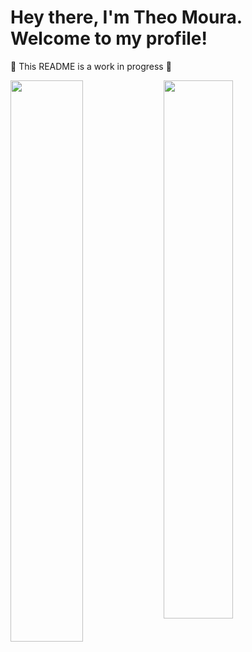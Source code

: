 # Hey there, I'm Theo Moura. Welcome to my profile!

🚧 This README is a work in progress 🚧

<img align="left" width="48%" src="http://git-stats-4o3k.vercel.app/api?username=theomilll&show_icons=true&theme=transparent" />

<img align="left" width="47%" src="http://git-stats-4o3k.vercel.app/api/top-langs/?username=theomilll&layout=compact&theme=transparent" />

